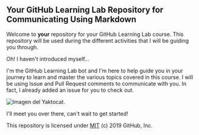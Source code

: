 ## Your GitHub Learning Lab Repository for Communicating Using Markdown

Welcome to **your** repository for your GitHub Learning Lab course. This repository will be used during the different activities that I will be guiding you through.

Oh! I haven't introduced myself...

I'm the GitHub Learning Lab bot and I'm here to help guide you in your journey to learn and master the various topics covered in this course. I will be using Issue and Pull Request comments to communicate with you. In fact, I already added an issue for you to check out.

![Imagen del Yaktocat](https://octodex.github.com/images/yaktocat.png).

I'll meet you over there, can't wait to get started!

This repository is licensed under [MIT](../LICENSE) (c) 2019 GitHub, Inc.
